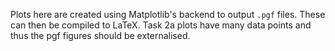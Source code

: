 Plots here are created using Matplotlib's backend to output `.pgf` files.
These can then be compiled to LaTeX. Task 2a plots have many data points and thus
the pgf figures should be externalised.

